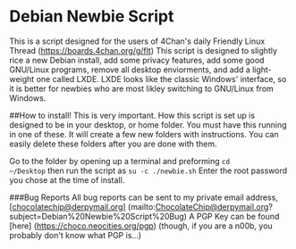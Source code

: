 # Debian Newbie Script
This is a script designed for the users of 4Chan's daily Friendly Linux Thread (https://boards.4chan.org/g/flt)
This script is designed to slightly rice a new Debian install, add some privacy features, add some good GNU/Linux programs, remove all desktop enviorments, and add a light-weight one called LXDE. LXDE looks like the classic Windows' interface, so it is better for newbies who are most likley switching to GNU/Linux from Windows.

##How to install!
This is very important. How this script is set up is designed to be in your desktop, or home folder. You must have 
this running in one of these. It will create a few new folders with instructions. You can easily delete these folders
after you are done with them.

Go to the folder by opening up a terminal and preforming 
<code>cd ~/Desktop</code>
then run the script as
<code>su -c ./newbie.sh</code>
Enter the root password you chose at the time of install.

###Bug Reports
All bug reports can be sent to my private email address, 
[chocolatechip@derpymail.org] (mailto:ChocolateChip@derpymail.org?subject=Debian%20Newbie%20Script%20Bug)
A PGP Key can be found [here] (https://choco.neocities.org/pgp) (though, if you are a n00b, you probably don't know what PGP is...)


